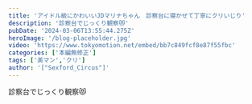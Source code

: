 ```yaml
---
title: 'アイドル級にかわいいJDマリナちゃん　診察台に寝かせて丁寧にクリいじり'
description: '診察台でじっくり観察😻'
pubDate: '2024-03-06T13:55:44.275Z'
heroImage: '/blog-placeholder.jpg'
video: 'https://www.tokyomotion.net/embed/bb7c849fcf8e87f55fbc'
categories: ['本編無修正']
tags: ['美マン','クリ']
author: '["Sexford_Circus"]'
---
```


診察台でじっくり観察😻





